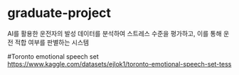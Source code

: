# graduate-project
AI를 활용한 운전자의 발성 데이터를 분석하여 스트레스 수준을 평가하고, 이를 통해 운전 적합 여부를 판별하는 시스템

#Toronto emotional speech set
https://www.kaggle.com/datasets/ejlok1/toronto-emotional-speech-set-tess

